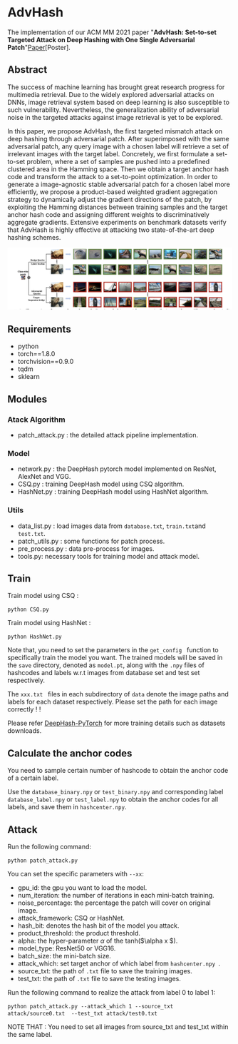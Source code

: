 # AdvHash
The implementation of our ACM MM 2021 paper "**AdvHash: Set-to-set Targeted Attack on Deep Hashing with One Single Adversarial Patch**"[Paper](https://dl.acm.org/doi/10.1145/3474085.3475396)[Poster].

## Abstract

The success of machine learning has brought great research progress for multimedia retrieval. Due to the widely explored adversarial attacks on DNNs, image retrieval system based on deep learning is also susceptible to such vulnerability. Nevertheless, the generalization ability of adversarial noise in the targeted attacks against image retrieval is yet to be explored.

In this paper, we propose AdvHash, the first targeted mismatch attack on deep hashing through adversarial patch. After superimposed with the same adversarial patch, any query image with a chosen label will retrieve a set of irrelevant images with the target label. Concretely, we first formulate a set-to-set problem, where a set of samples are pushed into a predefined clustered area in the Hamming space. Then we obtain a target anchor hash code and transform the attack to a set-to-point optimization. In order to generate a image-agnostic stable adversarial patch for a chosen label more efficiently, we propose a product-based weighted gradient aggregation strategy to dynamically adjust the gradient directions of the patch, by exploiting the Hamming distances between training samples and the target anchor hash code and assigning different weights to discriminatively aggregate gradients. Extensive experiments on benchmark datasets verify that AdvHash is highly effective at attacking two state-of-the-art deep hashing schemes.

<img src="images/image-20210723225526925.png"/>

## Requirements

- python 
- torch==1.8.0
- torchvision==0.9.0
- tqdm
- sklearn 

## Modules

### Atack Algorithm 

- patch_attack.py : the detailed attack pipeline implementation.

### Model 

- network.py : the DeepHash pytorch  model implemented on ResNet, AlexNet and VGG.
- CSQ.py :  training DeepHash model using CSQ algorithm.
- HashNet.py :  training DeepHash model using HashNet algorithm.

### Utils 

- data_list.py : load images data from ```database.txt```, ```train.txt```and ```test.txt```.
- patch_utils.py : some functions for patch process.
- pre_process.py : data pre-process for images.
- tools.py: necessary tools for training model and attack model.

## Train 

Train model using CSQ  :

```shell 
python CSQ.py
```

Train model using HashNet :

```shell
python HashNet.py
```

Note that, you need to set the parameters in the ```get_config ``` function to specifically train the model you want. The trained models will be saved in the ```save```  directory, denoted as ```model.pt```,  along with the ```.npy``` files of hashcodes and labels w.r.t  images from database set and test set respectively.

The ```xxx.txt ``` files in each subdirectory of ``` data ``` denote the image paths and labels for each dataset respectively. Please set the path for each image correctly ! !



Please refer [DeepHash-PyTorch](https://github.com/swuxyj/DeepHash-pytorch) for more training details such as datasets downloads.

## Calculate the anchor codes

You need to sample certain number of hashcode to obtain the anchor code of a certain label. 

Use the ```database_binary.npy``` or  ```test_binary.npy``` and corresponding label  ```database_label.npy``` or ```test_label.npy```  to obtain the anchor codes for all labels, and save them in ```hashcenter.npy```.



## Attack 

Run the following command:

```shell
python patch_attack.py
```

You can set the specific parameters with ```--xx```:

- gpu_id:  the gpu you want to load the model.
- num_iteration: the number of iterations in each mini-batch training.
- noise_percentage: the percentage the patch will cover on original image.
- attack_framework: CSQ or HashNet.
- hash_bit: denotes the hash bit of the model you attack.
- product_threshold: the product threshold.
- alpha: the hyper-parameter $\alpha$ of the tanh($\alpha x $).
- model_type: ResNet50 or VGG16.
- batch_size: the mini-batch size.
- attack_which: set target anchor of which label from ```hashcenter.npy ```.
- source_txt: the path of ```.txt``` file to save the training images.
- test_txt: the path of ```.txt``` file to save the testing images.

Run the following command to realize the attack from label 0 to label 1:  

```shell
python patch_attack.py --attack_which 1 --source_txt attack/source0.txt  --test_txt attack/test0.txt
```

NOTE THAT : You need to set all images from source_txt and test_txt within the same label.




